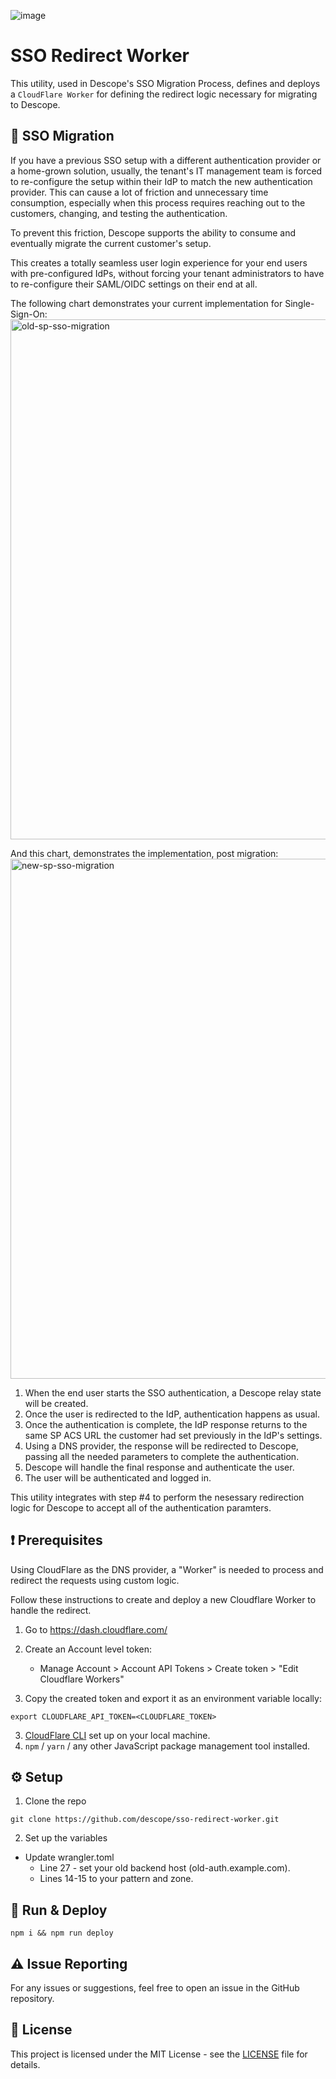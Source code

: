 ![image](https://github.com/user-attachments/assets/facc14a2-22f4-4a80-9720-cad57f40a774)

# SSO Redirect Worker

This utility, used in Descope's SSO Migration Process, defines and deploys a `CloudFlare Worker` for defining the redirect logic necessary for migrating to Descope.

## 🔄 SSO Migration

If you have a previous SSO setup with a different authentication provider or a home-grown solution, usually, the tenant's IT management team is forced to re-configure the setup within their IdP to match the new authentication provider.
This can cause a lot of friction and unnecessary time consumption, especially when this process requires reaching out to the customers, changing, and testing the authentication.

To prevent this friction, Descope supports the ability to consume and eventually migrate the current customer's setup.

This creates a totally seamless user login experience for your end users with pre-configured IdPs, without forcing your tenant administrators to have to re-configure their SAML/OIDC settings on their end at all.

The following chart demonstrates your current implementation for Single-Sign-On:
<img width="832" alt="old-sp-sso-migration" src="https://github.com/user-attachments/assets/614ed3e7-e615-442f-bb28-aa38f73d87cf">


And this chart, demonstrates the implementation, post migration:
<img width="832" alt="new-sp-sso-migration" src="https://github.com/user-attachments/assets/4c067e67-2c76-4fc8-877a-ef3e302f82c3">


1. When the end user starts the SSO authentication, a Descope relay state will be created.
2. Once the user is redirected to the IdP, authentication happens as usual.
3. Once the authentication is complete, the IdP response returns to the same SP ACS URL the customer had set previously in the IdP's settings.
4. Using a DNS provider, the response will be redirected to Descope, passing all the needed parameters to complete the authentication.
5. Descope will handle the final response and authenticate the user.
6. The user will be authenticated and logged in.

This utility integrates with step #4 to perform the nesessary redirection logic for Descope to accept all of the authentication paramters.



## ❗ Prerequisites

Using CloudFlare as the DNS provider, a "Worker" is needed to process and redirect the requests using custom logic.

Follow these instructions to create and deploy a new Cloudflare Worker to handle the redirect. 

1. Go to https://dash.cloudflare.com/
2. Create an Account level token: 
    * Manage Account > Account API Tokens > Create token > "Edit Cloudflare Workers"

3. Copy the created token and export it as an environment variable locally:
```
export CLOUDFLARE_API_TOKEN=<CLOUDFLARE_TOKEN>
```

3. [CloudFlare CLI](https://developers.cloudflare.com/cloudflare-one/tutorials/cli/) set up on your local machine.
4. `npm` / `yarn` / any other JavaScript package management tool installed.

## ⚙️ Setup

1. Clone the repo 
```
git clone https://github.com/descope/sso-redirect-worker.git
```

2. Set up the variables

* Update wrangler.toml
    * Line 27 - set your old backend host (old-auth.example.com).
    * Lines 14-15 to your pattern and zone.

## 🚀 Run & Deploy

```
npm i && npm run deploy
```

## ⚠️ Issue Reporting

For any issues or suggestions, feel free to open an issue in the GitHub repository.

## 📜 License

This project is licensed under the MIT License - see the [LICENSE](LICENSE) file for details.
